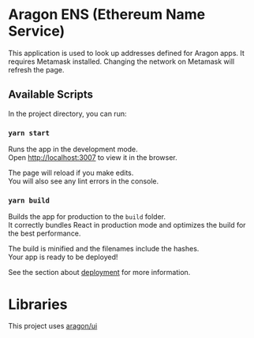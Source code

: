 # Aragon ENS (Ethereum Name Service)

This application is used to look up addresses defined for Aragon apps.  It requires Metamask installed.  Changing the network on Metamask will refresh the page.

## Available Scripts

In the project directory, you can run:

### `yarn start`

Runs the app in the development mode.\
Open [http://localhost:3007](http://localhost:3007) to view it in the browser.

The page will reload if you make edits.\
You will also see any lint errors in the console.


### `yarn build`

Builds the app for production to the `build` folder.\
It correctly bundles React in production mode and optimizes the build for the best performance.

The build is minified and the filenames include the hashes.\
Your app is ready to be deployed!

See the section about [deployment](https://facebook.github.io/create-react-app/docs/deployment) for more information.


# Libraries
This project uses [aragon/ui](https://ui.aragon.org/)
